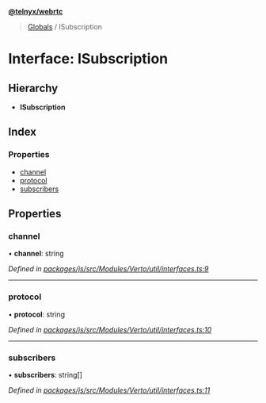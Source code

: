 **[@telnyx/webrtc](../README.md)**

> [Globals](../README.md) / ISubscription

# Interface: ISubscription

## Hierarchy

* **ISubscription**

## Index

### Properties

* [channel](isubscription.md#channel)
* [protocol](isubscription.md#protocol)
* [subscribers](isubscription.md#subscribers)

## Properties

### channel

•  **channel**: string

*Defined in [packages/js/src/Modules/Verto/util/interfaces.ts:9](https://github.com/team-telnyx/webrtc/blob/main/packages/js/src/Modules/Verto/util/interfaces.ts#L9)*

___

### protocol

•  **protocol**: string

*Defined in [packages/js/src/Modules/Verto/util/interfaces.ts:10](https://github.com/team-telnyx/webrtc/blob/main/packages/js/src/Modules/Verto/util/interfaces.ts#L10)*

___

### subscribers

•  **subscribers**: string[]

*Defined in [packages/js/src/Modules/Verto/util/interfaces.ts:11](https://github.com/team-telnyx/webrtc/blob/main/packages/js/src/Modules/Verto/util/interfaces.ts#L11)*
